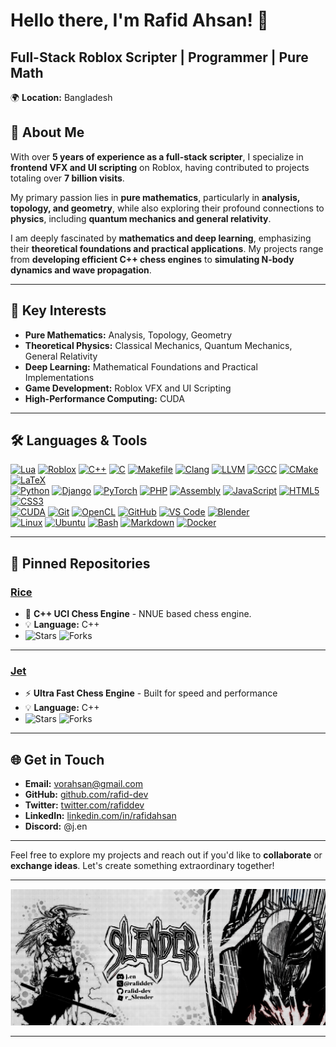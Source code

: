 # **Hello there, I'm Rafid Ahsan!** 👋  
## **Full-Stack Roblox Scripter | Programmer | Pure Math**  
🌍 **Location:** Bangladesh  

## **🌟 About Me**  
With over **5 years of experience as a full-stack scripter**, I specialize in **frontend VFX and UI scripting** on Roblox, having contributed to projects totaling over **7 billion visits**.  

My primary passion lies in **pure mathematics**, particularly in **analysis, topology, and geometry**, while also exploring their profound connections to **physics**, including **quantum mechanics and general relativity**.  

I am deeply fascinated by **mathematics and deep learning**, emphasizing their **theoretical foundations and practical applications**. My projects range from **developing efficient C++ chess engines** to **simulating N-body dynamics and wave propagation**.  

---

## **🚀 Key Interests**  
- **Pure Mathematics:** Analysis, Topology, Geometry  
- **Theoretical Physics:** Classical Mechanics, Quantum Mechanics, General Relativity  
- **Deep Learning:** Mathematical Foundations and Practical Implementations  
- **Game Development:** Roblox VFX and UI Scripting  
- **High-Performance Computing:** CUDA

---

## **🛠️ Languages & Tools**  
[![Lua](https://img.shields.io/badge/-Lua-2C2D72?style=flat-square&logo=lua&logoColor=white)](https://www.lua.org/) [![Roblox](https://img.shields.io/badge/-Roblox-D9261E?style=flat-square&logo=roblox&logoColor=white)](https://www.roblox.com/) [![C++](https://img.shields.io/badge/-C++-00599C?style=flat-square&logo=c%2B%2B&logoColor=white)](https://isocpp.org/) [![C](https://img.shields.io/badge/-C-A8B9CC?style=flat-square&logo=c&logoColor=black)](https://en.cppreference.com/w/c) [![Makefile](https://img.shields.io/badge/-Makefile-427819?style=flat-square&logo=gnu&logoColor=white)](https://www.gnu.org/software/make/) [![Clang](https://img.shields.io/badge/-Clang-0099CC?style=flat-square&logo=clang&logoColor=white)](https://clang.llvm.org/) [![LLVM](https://img.shields.io/badge/-LLVM-262D3D?style=flat-square&logo=llvm&logoColor=white)](https://llvm.org/) [![GCC](https://img.shields.io/badge/-GCC-00599C?style=flat-square&logo=gnu&logoColor=white)](https://gcc.gnu.org/) [![CMake](https://img.shields.io/badge/-CMake-064F8C?style=flat-square&logo=cmake&logoColor=white)](https://cmake.org/) [![LaTeX](https://img.shields.io/badge/-LaTeX-008080?style=flat-square&logo=latex&logoColor=white)](https://www.latex-project.org/)  
[![Python](https://img.shields.io/badge/-Python-3776AB?style=flat-square&logo=python&logoColor=white)](https://www.python.org/) [![Django](https://img.shields.io/badge/-Django-092E20?style=flat-square&logo=django&logoColor=white)](https://www.djangoproject.com/) [![PyTorch](https://img.shields.io/badge/-PyTorch-EE4C2C?style=flat-square&logo=pytorch&logoColor=white)](https://pytorch.org/) [![PHP](https://img.shields.io/badge/-PHP-777BB4?style=flat-square&logo=php&logoColor=white)](https://www.php.net/) [![Assembly](https://img.shields.io/badge/-Assembly-525252?style=flat-square&logo=gnu&logoColor=white)](https://www.gnu.org/software/binutils/) [![JavaScript](https://img.shields.io/badge/-JavaScript-F7DF1E?style=flat-square&logo=javascript&logoColor=black)](https://developer.mozilla.org/en-US/docs/Web/JavaScript) [![HTML5](https://img.shields.io/badge/-HTML5-E34F26?style=flat-square&logo=html5&logoColor=white)](https://developer.mozilla.org/en-US/docs/Web/HTML) [![CSS3](https://img.shields.io/badge/-CSS3-1572B6?style=flat-square&logo=css3&logoColor=white)](https://developer.mozilla.org/en-US/docs/Web/CSS)  
[![CUDA](https://img.shields.io/badge/-CUDA-76B900?style=flat-square&logo=nvidia&logoColor=white)](https://developer.nvidia.com/cuda-zone) [![Git](https://img.shields.io/badge/-Git-F05032?style=flat-square&logo=git&logoColor=white)](https://git-scm.com/) [![OpenCL](https://img.shields.io/badge/-OpenCL-FFFFFF?style=flat-square&logo=opencl&logoColor=black)](https://www.khronos.org/opencl/) [![GitHub](https://img.shields.io/badge/-GitHub-181717?style=flat-square&logo=github&logoColor=white)](https://github.com/) [![VS Code](https://img.shields.io/badge/-VS%20Code-007ACC?style=flat-square&logo=visual-studio-code&logoColor=white)](https://code.visualstudio.com/) [![Blender](https://img.shields.io/badge/-Blender-F5792A?style=flat-square&logo=blender&logoColor=white)](https://www.blender.org/)  
[![Linux](https://img.shields.io/badge/-Linux-FCC624?style=flat-square&logo=linux&logoColor=black)](https://www.linux.org/) [![Ubuntu](https://img.shields.io/badge/-Ubuntu-E95420?style=flat-square&logo=ubuntu&logoColor=white)](https://ubuntu.com/) [![Bash](https://img.shields.io/badge/-Bash-4EAA25?style=flat-square&logo=gnu-bash&logoColor=white)](https://www.gnu.org/software/bash/) [![Markdown](https://img.shields.io/badge/-Markdown-000000?style=flat-square&logo=markdown&logoColor=white)](https://daringfireball.net/projects/markdown/) [![Docker](https://img.shields.io/badge/-Docker-2496ED?style=flat-square&logo=docker&logoColor=white)](https://www.docker.com/)


---

## **📌 Pinned Repositories**  

### **[Rice](https://github.com/rafid-dev/rice)**  
- 🧠 **C++ UCI Chess Engine** - NNUE based chess engine.  
- 💡 **Language:** C++  
- ![Stars](https://img.shields.io/github/stars/rafid-dev/rice?style=social) ![Forks](https://img.shields.io/github/forks/rafid-dev/rice?style=social)  

---

### **[Jet](https://github.com/rafid-dev/jet)**  
- ⚡ **Ultra Fast Chess Engine** - Built for speed and performance  
- 💡 **Language:** C++  
- ![Stars](https://img.shields.io/github/stars/rafid-dev/jet?style=social) ![Forks](https://img.shields.io/github/forks/rafid-dev/jet?style=social)  

---

## **🌐 Get in Touch**  
- **Email:** [vorahsan@gmail.com](mailto:vorahsan@gmail.com)  
- **GitHub:** [github.com/rafid-dev](https://github.com/rafid-dev)  
- **Twitter:** [twitter.com/rafiddev](https://twitter.com/rafiddev)  
- **LinkedIn:** [linkedin.com/in/rafidahsan](https://www.linkedin.com/in/rafidahsan)  
- **Discord:** @j.en  

---

Feel free to explore my projects and reach out if you'd like to **collaborate** or **exchange ideas**. Let's create something extraordinary together!  

---

![Rafid](Untitled177-1.webp)  

---
